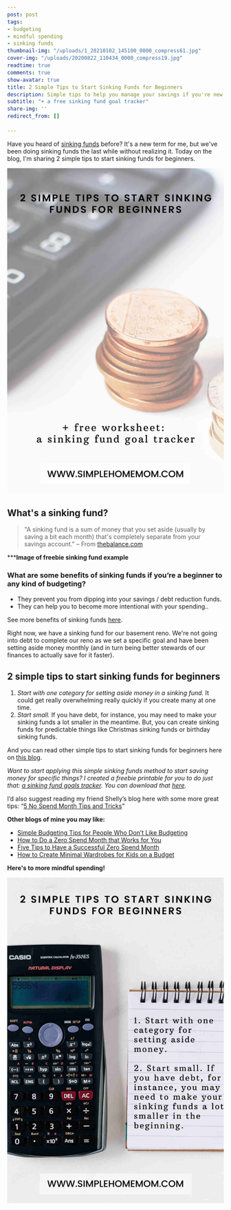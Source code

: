 ```yaml
---
post: post
tags:
- budgeting
- mindful spending
- sinking funds
thumbnail-img: "/uploads/1_20210102_145100_0000_compress61.jpg"
cover-img: "/uploads/20200822_110434_0000_compress19.jpg"
readtime: true
comments: true
show-avatar: true
title: 2 Simple Tips to Start Sinking Funds for Beginners
description: Simple tips to help you manage your savings if you're new to budgeting.
subtitle: "+ a free sinking fund goal tracker"
share-img: ''
redirect_from: []

---
```

Have you heard of [sinking funds](https://www.everydollar.com/blog/what-is-a-sinking-fund) before? It's a new term for me, but we've been doing sinking funds the last while without realizing it. Today on the blog, I'm sharing 2 simple tips to start sinking funds for beginners.

![Money on the table.](/uploads/2-simple-tips-to-start-sinking-funds-for-beginners-shm2.jpg "2 Simple Tips to Start Sinking Funds for Beginners SHM")

## What's a sinking fund? 

> "A sinking fund is a sum of money that you set aside (usually by saving a bit each month) that's completely separate from your savings account." – From [thebalance.com](https://www.thebalance.com/sinking-funds-2385686)  

  
 *****Image of freebie sinking fund example** 

### What are some benefits of sinking funds if you’re a beginner to any kind of budgeting? 

* They prevent you from dipping into your savings / debt reduction funds. 
* They can help you to become more intentional with your spending.. 

See more benefits of sinking funds [here](https://crazytogether.com/sinking-funds-need-love/).  
   
Right now, we have a sinking fund for our basement reno. We're not going into debt to complete our reno as we set a specific goal and have been setting aside money monthly (and in turn being better stewards of our finances to actually save for it faster). 

## 2 simple tips to start sinking funds for beginners

1. _Start with one category for setting aside money in a sinking fund._ It could get really overwhelming really quickly if you create many at one time. 
2. _Start small._ If you have debt, for instance, you may need to make your sinking funds a lot smaller in the meantime. But, you can create sinking funds for predictable things like Christmas sinking funds or birthday sinking funds. 

And you can read other simple tips to start sinking funds for beginners here on [this blog](https://www.mintnotion.com/budgeting/sinking-funds-for-beginners/#:\~:text=It's%20a%20simple%20process%20to,to%20call%20your%20sinking%20fund.).  
   
_Want to start applying this simple sinking funds method to start saving money for specific things? I created a freebie printable for you to do just that:_ [_a sinking fund goals tracker_](https://mailchi.mp/8d79f4f33003/sinkingfunds)_. You can download that_ [_here_](https://mailchi.mp/8d79f4f33003/sinkingfunds)_._

I’d also suggest reading my friend Shelly’s blog here with some more great tips: “[5 No Spend Month Tips and Tricks](https://www.envision31.com/blog1/5nospendmonthtipsandtricks)"   
   
 **Other blogs of mine you may like:**

* [Simple Budgeting Tips for People Who Don’t Like Budgeting](https://www.simplehomemom.com/simple-budgeting-tips-for-people-who-don-t-like-budgeting/)
* [How to Do a Zero Spend Month that Works for You](https://www.simplehomemom.com/how-to-do-a-zero-spend-month-that-works-for-you/)
* [Five Tips to Have a Successful Zero Spend Month](https://www.simplehomemom.com/five-tips-to-have-a-successful-zero-spend-month/)
* [How to Create Minimal Wardrobes for Kids on a Budget](https://www.simplehomemom.com/how-to-create-minimal-wardrobes-for-kids-on-a-budget/)

**Here's to more mindful spending!**

![Calculator next to a notepad.](/uploads/2-simple-tips-to-start-sinking-funds-for-beginners-shm.jpg "2 Simple Tips to Start Sinking Funds for Beginners SHM2")